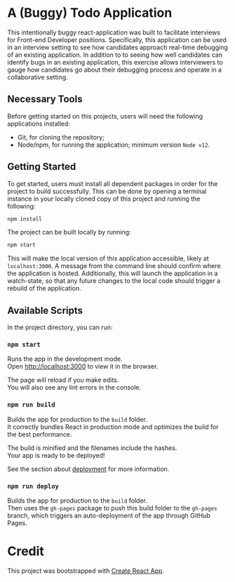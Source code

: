 # A (Buggy) Todo Application

This intentionally buggy react-application was built to facilitate interviews for Front-end Developer positions. Specifically, this application can be used in an interview setting to see how candidates approach real-time debugging of an existing application. In addition to to seeing how well candidates can identify bugs in an existing application, this exercise allows interviewers to gauge how candidates go about their debugging process and operate in a collaborative setting.

## Necessary Tools

Before getting started on this projects, users will need the following applications installed:
- Git, for cloning the repository;
- Node/npm, for running the application; minimum version `Node v12`.


## Getting Started

To get started, users must install all dependent packages in order for the project to build successfully. This can be done by opening a terminal instance in your locally cloned copy of this project and running the following:

```bash
npm install
```

The project can be built locally by running:

```bash
npm start
```

This will make the local version of this application accessible, likely at `localhost:3000`. A message from the command line should confirm where the application is hosted. Additionally, this will launch the application in a watch-state, so that any future changes to the local code should trigger a rebuild of the application.

## Available Scripts

In the project directory, you can run:

### `npm start`

Runs the app in the development mode.\
Open [http://localhost:3000](http://localhost:3000) to view it in the browser.

The page will reload if you make edits.\
You will also see any lint errors in the console.

### `npm run build`

Builds the app for production to the `build` folder.\
It correctly bundles React in production mode and optimizes the build for the best performance.

The build is minified and the filenames include the hashes.\
Your app is ready to be deployed!

See the section about [deployment](https://facebook.github.io/create-react-app/docs/deployment) for more information.

### `npm run deploy`

Builds the app for production to the `build` folder.\
Then uses the `gh-pages` package to push this build folder to the `gh-pages` branch\,
which triggers an auto-deployment of the app through GitHub Pages.


# Credit

This project was bootstrapped with [Create React App](https://github.com/facebook/create-react-app).

